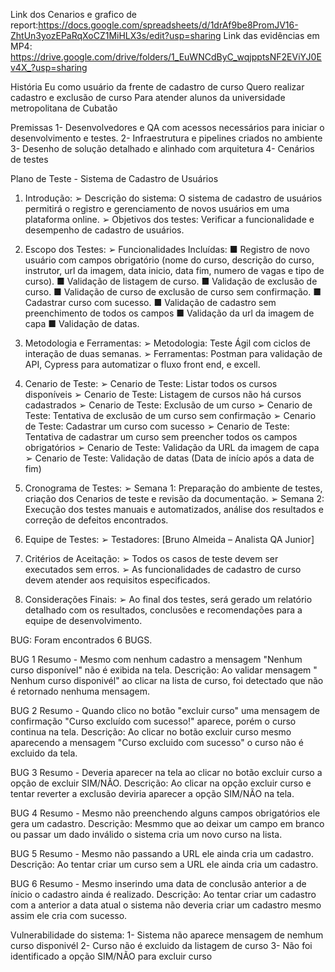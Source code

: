 Link dos Cenarios e grafico de report:https://docs.google.com/spreadsheets/d/1drAf9be8PromJV16-ZhtUn3yozEPaRqXoCZ1MiHLX3s/edit?usp=sharing
Link das evidências em MP4: https://drive.google.com/drive/folders/1_EuWNCdByC_wqjpptsNF2EViYJ0Ev4X_?usp=sharing

 História 
Eu como usuário da frente de cadastro de curso
Quero realizar cadastro e exclusão de curso
Para atender alunos da universidade metropolitana de Cubatão

Premissas
1-  Desenvolvedores e QA com acessos necessários para iniciar o desenvolvimento e testes.
2-  Infraestrutura e pipelines criados no ambiente
3-  Desenho de solução detalhado e alinhado com arquitetura
4-  Cenários de testes

Plano de Teste - Sistema de Cadastro de Usuários

1.  Introdução:
➢   Descrição do sistema: O sistema de cadastro de usuários permitirá o registro e gerenciamento de novos usuários em uma plataforma online.
➢   Objetivos dos testes: Verificar a funcionalidade e desempenho de cadastro de usuários.
2.  Escopo dos Testes:
➢   Funcionalidades Incluídas:
■   Registro de novo usuário com campos obrigatório (nome do curso, descrição do curso, instrutor, url da imagem, data inicio, data fim, numero de vagas e tipo de curso).
■   Validação de listagem de curso.
■   Validação de exclusão de curso.
■   Validação de curso de exclusão de curso sem confirmação.
■   Cadastrar curso com sucesso.
■   Validação de cadastro sem preenchimento de todos os campos
■   Validação da url da imagem de capa
■   Validação  de datas.
3.  Metodologia e Ferramentas:
➢   Metodologia: Teste Ágil com ciclos de interação de duas semanas.
➢   Ferramentas: Postman para validação de API, Cypress para automatizar o fluxo front end, e excell.
4.  Cenario de Teste:
➢   Cenario de Teste: Listar todos os cursos disponíveis
➢   Cenario de Teste: Listagem de cursos não há cursos cadastrados
➢   Cenario de Teste: Exclusão de um curso
➢   Cenario de Teste: Tentativa de exclusão de um curso sem confirmação
➢   Cenario de Teste: Cadastrar um curso com sucesso
➢   Cenario de Teste: Tentativa de cadastrar um curso sem preencher todos os campos obrigatórios
➢   Cenario de Teste: Validação da URL da imagem de capa
➢   Cenario de Teste: Validação de datas (Data de início após a data de fim)

5.  Cronograma de Testes:
➢   Semana 1: Preparação do ambiente de testes, criação dos Cenarios de teste e revisão da documentação.
➢   Semana 2: Execução dos testes manuais e automatizados, análise dos resultados e correção de defeitos encontrados.
6.  Equipe de Testes:
➢   Testadores: [Bruno Almeida – Analista QA Junior]
7.  Critérios de Aceitação:
➢   Todos os casos de teste devem ser executados sem erros.
➢   As funcionalidades de cadastro de curso devem atender aos requisitos especificados.
8.  Considerações Finais:
➢   Ao final dos testes, será gerado um relatório detalhado com os resultados, conclusões e recomendações para a equipe de desenvolvimento.

BUG:
Foram encontrados 6 BUGS.

BUG 1 Resumo - Mesmo com nenhum cadastro a mensagem "Nenhum curso disponível" não é  exibida na tela.
Descrição: Ao validar  mensagem " Nenhum curso disponivél" ao clicar  na lista de curso, foi detectado que  não é retornado nenhuma mensagem.

BUG 2 Resumo - Quando clico no botão "excluir curso" uma mensagem de confirmação "Curso excluído com sucesso!" aparece, porém o curso continua na tela.
Descrição: Ao clicar no botão excluir curso mesmo aparecendo a mensagem "Curso excluido com sucesso" o curso não é excluido da tela.

BUG 3 Resumo - Deveria aparecer na tela ao clicar no botão excluir curso a opção de excluir SIM/NÃO.
Descrição: Ao clicar na opção excluir curso e tentar reverter a exclusão deviria aparecer a opção SIM/NÃO na tela.

BUG 4 Resumo - Mesmo não preenchendo alguns campos obrigatórios ele gera um cadastro.
Descrição: Mesmmo que ao deixar  um campo em branco ou passar um dado inválido o sistema cria um novo curso na lista.

BUG 5 Resumo - Mesmo não passando a URL ele ainda cria um cadastro.
Descrição: Ao tentar criar um curso sem a URL ele ainda  cria um cadastro.

BUG 6 Resumo - Mesmo inserindo uma data de conclusão anterior a de ínicio o cadastro ainda é realizado.
Descrição: Ao tentar criar um cadastro com a anterior a data atual o sistema não deveria criar um cadastro mesmo assim ele cria com sucesso.

Vulnerabilidade do sistema: 
1- Sistema não aparece mensagem de nemhum curso disponivél 
2- Curso não é excluido da listagem de curso
3- Não foi identificado a opção SIM/NÃO para excluir curso

 
